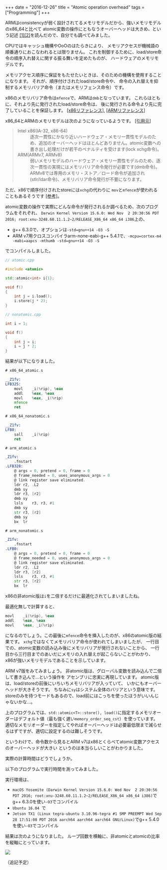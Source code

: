 +++
date = "2016-12-26"
title = "Atomic operation overhead"
tags = ["Programming"]
+++

ARMはconsistencyが弱く設計されてるメモリモデルだから、強いメモリモデルのx86_64と比べて
atomic変数の操作にともなうオーバーヘッドは大きめ、という記述
[[1]](http://yohhoy.hatenablog.jp/entry/2014/12/21/171035)[[2]](http://www.cl.cam.ac.uk/~pes20/cpp/cpp0xmappings.html)を読んだので、自分でも調べてみました。


CPUではキャッシュ機構やOoOのはたらきにより、
メモリアクセスが機械語の順番通りにおこなわれるとは限りません。
これを制御するために、load/store命令の順序入れ替えに関する振る舞いを定めたものが、
ハードウェアのメモリモデルです。

メモリアクセス順序に保証をもたせたいときは、そのための機構を使用することになります。
それが、順序付けされたload/store命令や、
命令の入れ替えを抑制するメモリバリア命令（またはメモリフェンス命令）です。

x86のメモリバリア命令は`mfence`で、ARMは`dmb`となっています。
これらはともに、それより先に発行されたload/store命令は、
後に発行される命令より先に完了していることを保証します。
[[x86リファレンス]](http://x86.renejeschke.de/html/file_module_x86_id_170.html),
[[ARMリファレンス]](http://infocenter.arm.com/help/index.jsp?topic=/com.arm.doc.dui0204ij/CIHJFGFE.html)

x86_64とARMのメモリモデルは次のようになっているようです。
[[引用元]](http://yohhoy.hatenablog.jp/entry/2014/12/21/171035)

<blockquote>
<dl>
<dt> Intel x86(IA-32, x86-64) </dt>
<dd> 逐次一貫性にかなり近いハードウェア・メモリ一貫性モデルのため、追加のオーバーヘッドはほとんどありません。atomic変数への書き出し処理だけが若干のペナルティを受けます(lock xchg命令)。 </dd>

<dt> ARM(ARMv7, ARMv8) </dt>
<dd> 弱いメモリモデルのハードウェア・メモリ一貫性モデルのため、逐次一貫性の実現にはメモリバリア命令発行が必要です(dmb命令)。ARMv8では専用のメモリ・ストア／ロード命令が追加され(stlr/ldar命令)、メモリバリア命令発行が不要になります。 </dd>
</dl>
</blockquote>

ただ、x86で順序付けされたstoreには`xchg`の代わりに
`mov`と`mfence`が使われることもあるそうです
[[参考]](http://www.cl.cam.ac.uk/~pes20/cpp/cpp0xmappings.html)。


atomic変数の操作で実際にどんな命令が発行されるか調べるため、次のプログラムをそれぞれ、
`Darwin Kernel Version 15.6.0: Wed Nov  2 20:30:56 PDT 2016; root:xnu-3248.60.11.1.2~2/RELEASE_X86_64 x86_64 i386`上の、

* g++ 6.3.0で、オプションは`-std=gnu++14 -O3 -S`
* ARM v7用クロスコンパイラarm-none-eabi-g++ 5.4.1で、`-mcpu=cortex-m4 -mabi=aapcs -mthumb -std=gnu++14 -O3 -S`

でコンパイルしました。

```cpp
// atomic.cpp

#include <atomic>

std::atomic<int> i{1};

void f()
{
    int j = i.load();
    i.store(j * 2);
}
```

```cpp
// nonatomic.cpp

int i = 1;

void f()
{
    int j = i;
    i = j * 2;
}
```

結果が以下になりました。

```asm
# x86_64_atomic.s

__Z1fv:
LFB325:
	movl	_i(%rip), %eax
	addl	%eax, %eax
	movl	%eax, _i(%rip)
	mfence
	ret
```

```asm
# x86_64_nonatomic.s

__Z1fv:
LFB0:
	sall	_i(%rip)
	ret
```

```asm
# arm_atomic.s

_Z1fv:
	.fnstart
.LFB328:
	@ args = 0, pretend = 0, frame = 0
	@ frame_needed = 0, uses_anonymous_args = 0
	@ link register save eliminated.
	ldr	r2, .L2
	dmb	sy
	ldr	r3, [r2]
	dmb	sy
	lsls	r3, r3, #1
	dmb	sy
	str	r3, [r2]
	dmb	sy
	bx	lr
```

```asm
# arm_nonatomic.s

_Z1fv:
	.fnstart
.LFB0:
	@ args = 0, pretend = 0, frame = 0
	@ frame_needed = 0, uses_anonymous_args = 0
	@ link register save eliminated.
	ldr	r2, .L2
	ldr	r3, [r2]
	lsls	r3, r3, #1
	str	r3, [r2]
	bx	lr
```

x86の非atomic版は`i`を二倍するだけに最適化されてしまいましたね。

最適化無しで計算すると、

```asm
movl	_i(%rip), %eax
addl	%eax, %eax
movl	%eax, _i(%rip)
```

になるのでしょう。この最後に`mfence`命令を挿入したのが、x86のatomic版の結果です。
`xchg`ではなくてメモリバリア命令が使われてしまいましたが、
一行目での、atomic変数の読み込み後にメモリバリアが発行されないことから、
一行目から三行目までのあいだにメモリの入れ替えが起こらないことがわかり、
x86が強いメモリモデルであることを示しています。

ARM v7版をみてみましょう。
非atomic版は、グローバル変数を読み込んで二倍して書き込んで...という操作を
アセンブリに忠実に再現しています。
atomic版は、load/storeの前後にいちいちメモリバリアが入っていて、
いかにもオーバーヘッドが大きそうです。
ちなみに`sy`はシステム全体のバリアという意味です。
storeのみを待つモードもあるので、load前にはこっちを使ったほうがいいんじゃないかな...。

上のプログラムでは、`std::atomic<T>::store(), load()`に指定するメモリオーダーはデフォルト値（最も強く遅い`memory_order_seq_cst`）を使っています。
適切なメモリオーダーを指定してやればオーバーヘッドは必要最低限まで減らせるはずですが、適切に設定するのは難しそうです。

というわけで、命令数から見るとARM v7はx86とくらべてatomic変数アクセスのオーバーヘッドが大きい
というのは本当らしいことがわかりました。


実際の計算時間はどうでしょうか。

以下のプログラムで実行時間を測ってみました。

<script src="https://gist.github.com/ordovicia/152afd43579bdd4888858ebfa157c470.js"></script>

実行環境は、

* `macOS Yosemite (Darwin Kernel Version 15.6.0: Wed Nov  2 20:30:56 PDT 2016; root:xnu-3248.60.11.1.2~2/RELEASE_X86_64 x86_64 i386)`でg++ 6.3.0を使い`-O3`でコンパイル
* `Ubuntu 16.04 `で
* `Jetson TX1 (Linux tegra-ubuntu 3.10.96-tegra #1 SMP PREEMPT Wed Sep 28 17:51:08 PDT 2016 aarch64 aarch64 aarch64 GNU/Linux)`でg++ 5.4.0を使い`-O3`でコンパイル

結果は次のようになりました。
ループ回数を横軸に、非atomicとatomicの比率を縦軸にとっています。

![](/img/atomic_operation_overhead_benchmark.png)

（追記予定）
